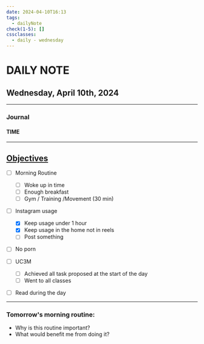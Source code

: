 ```yaml
---
date: 2024-04-10T16:13
tags:
  - dailyNote
check(1-5): []
cssclasses:
  - daily - wednesday
---
```


# DAILY NOTE
## Wednesday, April 10th, 2024

***
### Journal
#### TIME

***

## [Objectives](Objectives%20from%20March%2023%20to%20September%2023%20)

- [ ] Morning Routine
	- [ ] Woke up in time
	- [ ] Enough breakfast
	- [ ] Gym / Training /Movement (30 min)

- [ ]  Instagram usage

	- [x] Keep usage under 1 hour
	- [x] Keep usage in the home not in reels
	- [ ] Post something

- [ ] No porn 

- [ ] UC3M
	- [ ] Achieved all task proposed at the start of the day
	- [ ] Went to all classes

- [ ] Read during the day


---
### Tomorrow's morning routine: 
+ Why is this routine important? 
+ What would benefit me from doing it?